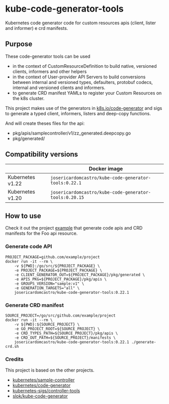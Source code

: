 # kube-code-generator-tools

Kubernetes code generator code for custom resources apis (client, lister and informer) e crd manifests.

## Purpose

These code-generator tools can be used
- in the context of CustomResourceDefinition to build native, versioned clients, informers and other helpers
- in the context of User-provider API Servers to build conversions between internal and versioned types, defaulters, protobuf codecs, internal and versioned clients and informers.
- to generate CRD manifest YAMLs to register your Custom Resources on the k8s cluster.

This project makes use of the generators in [k8s.io/code-generator](https://github.com/kubernetes/code-generator) and sigs to generate a typed client, informers, listers and deep-copy functions.

And will create theses files for the api:

- pkg/apis/samplecontroller/v1/zz_generated.deepcopy.go
- pkg/generated/

## Compatibility versions

|                   | Docker image                                         |
|-------------------|------------------------------------------------------|
| Kubernetes v1.22  | `josericardomcastro/kube-code-generator-tools:0.22.1` |
| Kubernetes v1.20  | `josericardomcastro/kube-code-generator-tools:0.20.15` |

## How to use

Check it out the project [example](example) that generate code apis and CRD manifests for the Foo api resource.

### Generate code API

```
PROJECT_PACKAGE=github.com/example/project
docker run -it --rm \
    -v ${PWD}:/go/src/${PROJECT_PACKAGE} \
    -e PROJECT_PACKAGE=${PROJECT_PACKAGE} \
    -e CLIENT_GENERATOR_OUT=${PROJECT_PACKAGE}/pkg/generated \
    -e APIS_PKG=${PROJECT_PACKAGE}/pkg/apis \
    -e GROUPS_VERSION="sample:v1" \
    -e GENERATION_TARGETS="all" \
    josericardomcastro/kube-code-generator-tools:0.22.1
```

### Generate CRD manifest

```
SOURCE_PROJECT=/go/src/github.com/example/project
docker run -it --rm \
    -v ${PWD}:${SOURCE_PROJECT} \
    -e GO_PROJECT_ROOT=${SOURCE_PROJECT} \
    -e CRD_TYPES_PATH=${SOURCE_PROJECT}/pkg/apis \
    -e CRD_OUT_PATH=${SOURCE_PROJECT}/manifests \
    josericardomcastro/kube-code-generator-tools:0.22.1 ./generate-crd.sh
```

### Credits

This project is based on the other projects.

- [kubernetes/sample-controller](https://github.com/kubernetes/sample-controller)
- [kubernetes/code-generator](https://github.com/kubernetes/code-generator)
- [kubernetes-sigs/controller-tools](https://github.com/kubernetes-sigs/controller-tools)
- [slok/kube-code-generator](https://github.com/slok/kube-code-generator)
